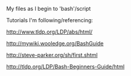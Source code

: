 My files as I begin to 'bash'/script


Tutorials I'm following/referencing: 

http://www.tldp.org/LDP/abs/html/

http://mywiki.wooledge.org/BashGuide

http://steve-parker.org/sh/first.shtml

http://tldp.org/LDP/Bash-Beginners-Guide/html
